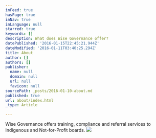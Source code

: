 ```yaml
---
inFeed: true
hasPage: true
inNav: true
inLanguage: null
starred: true
keywords: []
description: What does Wise Governance offer?
datePublished: '2016-01-15T22:45:21.944Z'
dateModified: '2016-01-11T03:40:25.294Z'
title: About
author: []
authors: []
publisher:
  name: null
  domain: null
  url: null
  favicon: null
sourcePath: _posts/2016-01-10-about.md
published: true
url: about/index.html
_type: Article

---
```

Wise Governance offers training, compliance and referral services to Indigenous and Not-for-Profit boards. ![](https://the-grid-user-content.s3-us-west-2.amazonaws.com/d4d7a2d7-a12c-4ac0-b2e1-55cde10d8fbe.jpg)